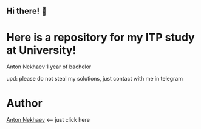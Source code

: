 ## Hi there! 👋
# Here is a repository for my ITP study at University!

Anton Nekhaev 1 year of bachelor

upd: please do not steal my solutions, just contact with me in telegram

# Author
[Anton Nekhaev](https://t.me/anekhaev) <-- just click here
